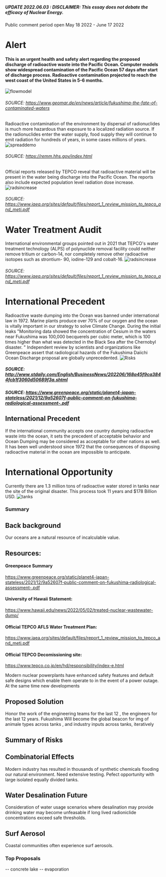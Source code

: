 
##### UPDATE 2022.06.03 : DISCLAIMER: This essay does not debate the efficacy of Nuclear Energy. 
Public comment period open May 18 2022 - June 17 2022


# Alert
#### This is an urgent health and safety alert regarding the proposed discharge of radioactive waste into the Pacific Ocean. Computer models show widespread contamination of the Pacific Ocean 57 days after start of discharge process. Radioactive contamination projected to reach the west coast of the United States in 5-6 months. 
![flowmodel](docs/assets/img/compmodel.png)
###### SOURCE: https://www.geomar.de/en/news/article/fukushima-the-fate-of-contaminated-waters</font> 

Radioactive contamination of the environment by dispersal of radionuclides is much more hazardous than exposure to a localized radiation source. If the radionuclides enter the water supply, food supply they will continue to emit radiation for hundreds of years, in some cases millions of years. 
![spreaddemo](docs/assets/img/radsb.png) 
###### SOURCE: https://remm.hhs.gov/index.html

Official reports released by TEPCO reveal that radioactive material will be present in the water being discharge into the Pacific Ocean. The reports also include expected population level radiation dose increase. 
![radsincrease](docs/assets/img/rads_pink.png) 
###### SOURCE: https://www.iaea.org/sites/default/files/report_1_review_mission_to_tepco_and_meti.pdf



# Water Treatment Audit
International environmental groups pointed out in 2021 that TEPCO's water treatment technology (ALPS) of polynuclide removal facility could neither remove tritium or carbon-14, nor completely remove other radioactive isotopes such as strontium- 90, iodine-129 and cobalt-16.
![radsincrease](docs/assets/img/alps.png) 
###### SOURCE: https://www.iaea.org/sites/default/files/report_1_review_mission_to_tepco_and_meti.pdf




# International Precedent
Radioactive waste dumping into the Ocean was banned under international law in 1972. Marine plants produce over 70% of our oxygen and the ocean is vitally important in our strategy to solve Climate Change. During the initial leaks "Monitoring data showed the concentration of Cesium in the waters near Fukushima was 100,000 becquerels per cubic meter, which is 100 times higher than what was detected in the Black Sea after the Chernobyl disaster. " Independent review by scientists and organizations like Greenpeace assert that radiological hazards of the Fukushima Daiichi Ocean Discharge proposal are globally unprecedented.
![ Risks ](docs/assets/img/earthquakeplants.jpg) 
##### SOURCE: http://www.stdaily.com/English/BusinessNews/202206/168a45f9ca3844fcb1f3060d50689f3a.shtml
##### SOURCE: https://www.greenpeace.org/static/planet4-japan-stateless/2021/12/9a52607f-public-comment-on-fukushima-radiological-assessment-.pdf



## International Precedent
If the international community accepts one country dumping radioactive waste into the ocean, it sets the precedent of acceptable behavior and Ocean Dumping may be considered as acceptable for other nations as well. It has been well understood since 1972 that the consequences of disposing radioactive material in the ocean are impossible to anticipate. 


# International Opportunity
Currently there are 1.3 million tons of radioactive water stored in tanks near the site of the original disaster. This process took 11 years and $178 Billion USD. 
![tanks](docs/assets/img/flowers.jpg)
### Summary 

## Back background
Our oceans are a natural resource of incalculable value. 

## Resources: 
#### Greenpeace Summary
https://www.greenpeace.org/static/planet4-japan-stateless/2021/12/9a52607f-public-comment-on-fukushima-radiological-assessment-.pdf

#### University of Hawaii Statement:
https://www.hawaii.edu/news/2022/05/02/treated-nuclear-wastewater-dump/

#### Official TEPCO AFLS Water Treatment Plan:
https://www.iaea.org/sites/default/files/report_1_review_mission_to_tepco_and_meti.pdf

#### Official TEPCO Decomissioning site:
https://www.tepco.co.jp/en/hd/responsibility/index-e.html

Modern nuclear powerplants have enhanced safety features and default safe designs which enable them operate to in the event of a power outage. At the same time new developments 



## Proposed Solution
Honor the work of the engineering teams for the last 12  , the engineers for the last 12 years.  Fukushima Will become the global beacon for 
img of animale types across tanks , and industry inputs across tanks, iteratively


## Summary of Risks


## Combinatorial Effects
Modern industry has resulted in thousands of synthetic chemicals flooding our natural environment.  Need extensive testing. Pefect opportunity with large isolated equally divided tanks. 

## Water Desalination Future
Consideration of water usage scenarios where desalination may provide drinking water may become unfeasable if long lived radioniclide concentrations exceed safe thresholds. 

## Surf Aerosol 
Coastal communities often experience surf aerosols. 



### Top Proposals 
-- concrete lake
-- evaporation

